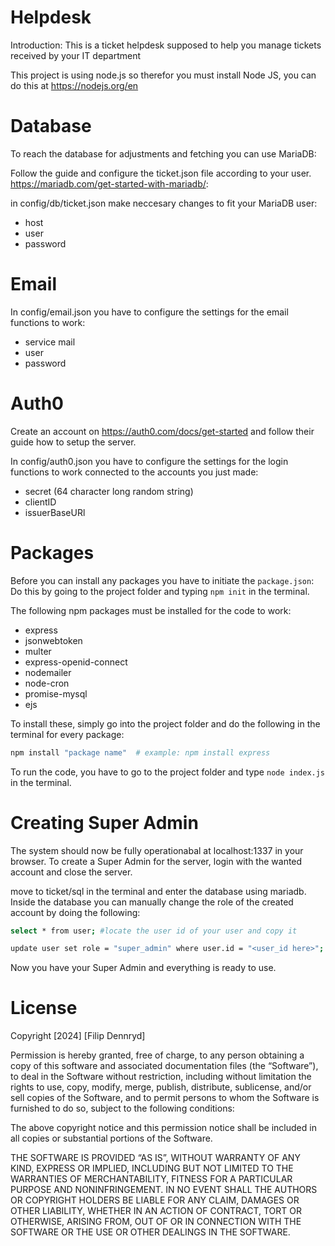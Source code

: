 # Helpdesk
Introduction: This is a ticket helpdesk supposed to help you manage tickets received by your IT department

This project is using node.js so therefor you must install Node JS, you can do this at https://nodejs.org/en

# Database
To reach the database for adjustments and fetching you can use MariaDB:

Follow the guide and configure the ticket.json file according to your user. https://mariadb.com/get-started-with-mariadb/:

in config/db/ticket.json make neccesary changes to fit your MariaDB user:

- host
- user
- password

# Email
In config/email.json you have to configure the settings for the email functions to work:

- service mail
- user
- password

# Auth0
Create an account on https://auth0.com/docs/get-started and follow their guide how to setup the server.

In config/auth0.json you have to configure the settings for the login functions to work connected to the accounts you just made:

- secret (64 character long random string)
- clientID
- issuerBaseURl

# Packages
Before you can install any packages you have to initiate the `package.json`:
Do this by going to the project folder and typing `npm init` in the terminal.

The following npm packages must be installed for the code to work:

- express
- jsonwebtoken
- multer
- express-openid-connect
- nodemailer
- node-cron
- promise-mysql
- ejs

To install these, simply go into the project folder and do the following in the terminal for every package:

```bash
npm install "package name"  # example: npm install express
```
To run the code, you have to go to the project folder and type `node index.js` in the terminal.

# Creating Super Admin
The system should now be fully operationabal at localhost:1337 in your browser. To create a Super Admin for the server, login with the wanted account and close the server.

move to ticket/sql in the terminal and enter the database using mariadb. Inside the database you can manually change the role of the created account by doing the following:

```bash
select * from user; #locate the user id of your user and copy it

update user set role = "super_admin" where user.id = "<user_id here>";
```

Now you have your Super Admin and everything is ready to use.

# License

Copyright [2024] [Filip Dennryd]

Permission is hereby granted, free of charge, to any person obtaining a copy of this software and associated documentation files (the “Software”), to deal in the Software without restriction, including without limitation the rights to use, copy, modify, merge, publish, distribute, sublicense, and/or sell copies of the Software, and to permit persons to whom the Software is furnished to do so, subject to the following conditions:

The above copyright notice and this permission notice shall be included in all copies or substantial portions of the Software.

THE SOFTWARE IS PROVIDED “AS IS”, WITHOUT WARRANTY OF ANY KIND, EXPRESS OR IMPLIED, INCLUDING BUT NOT LIMITED TO THE WARRANTIES OF MERCHANTABILITY, FITNESS FOR A PARTICULAR PURPOSE AND NONINFRINGEMENT. IN NO EVENT SHALL THE AUTHORS OR COPYRIGHT HOLDERS BE LIABLE FOR ANY CLAIM, DAMAGES OR OTHER LIABILITY, WHETHER IN AN ACTION OF CONTRACT, TORT OR OTHERWISE, ARISING FROM, OUT OF OR IN CONNECTION WITH THE SOFTWARE OR THE USE OR OTHER DEALINGS IN THE SOFTWARE.
